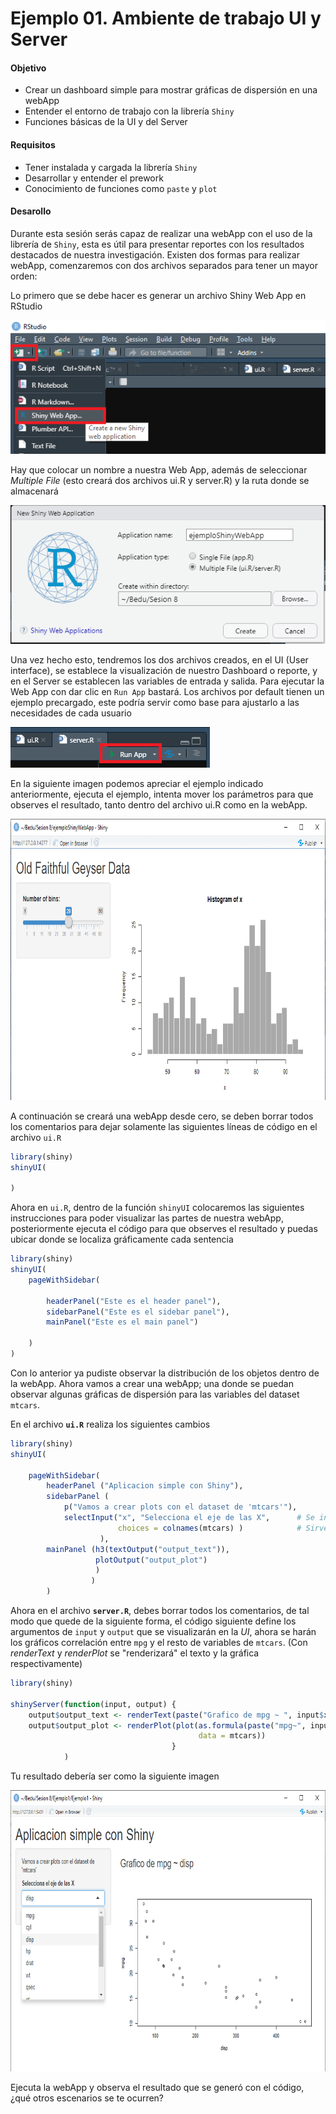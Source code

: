 # Ejemplo 01. Ambiente de trabajo UI y Server

#### Objetivo

- Crear un dashboard simple para mostrar gráficas de dispersión en una webApp
- Entender el entorno de trabajo con la librería `Shiny`
- Funciones básicas de la UI y del Server

#### Requisitos
- Tener instalada y cargada la librería `Shiny`
- Desarrollar y entender el prework
- Conocimiento de funciones como `paste` y `plot` 

#### Desarollo

Durante esta sesión serás capaz de realizar una webApp con el uso de la librería de `Shiny`, esta es útil para presentar reportes con los resultados destacados de nuestra investigación. Existen dos formas para realizar webApp, comenzaremos con dos archivos separados para tener un mayor orden:

Lo primero que se debe hacer es generar un archivo Shiny Web App en RStudio

![image](imagenes/1.1.png)

Hay que colocar un nombre a nuestra Web App, además de seleccionar _Multiple File_ (esto creará dos archivos ui.R y server.R) y la ruta donde se almacenará 

![](imagenes/1.2.png)


Una vez hecho esto, tendremos los dos archivos creados, en el UI (User interface), se establece la visualización de nuestro Dashboard o reporte, y en el Server se establecen las variables de entrada y salida. Para ejecutar la Web App con dar clic en `Run App` bastará. Los archivos por default tienen un ejemplo precargado, este podría servir como base para ajustarlo a las necesidades de cada usuario

![](imagenes/1.3.png)


En la siguiente imagen podemos apreciar el ejemplo indicado anteriormente, ejecuta el ejemplo, intenta mover los parámetros para que observes el resultado, tanto dentro del archivo ui.R como en la webApp.

<p align="center">
<img src="imagenes/1.4.png" width="650" height="450"> 
</p>

A continuación se creará una webApp desde cero, se deben borrar todos los comentarios para dejar solamente las siguientes líneas de código en el archivo `ui.R`

```R
library(shiny)
shinyUI(

)
```


Ahora en `ui.R`, dentro de la función `shinyUI` colocaremos las siguientes instrucciones para poder visualizar las partes de nuestra webApp, posteriormente ejecuta el código para que observes el resultado y puedas ubicar donde se localiza gráficamente cada sentencia

```R
library(shiny)
shinyUI(
    pageWithSidebar(
    
        headerPanel("Este es el header panel"),
        sidebarPanel("Este es el sidebar panel"),
        mainPanel("Este es el main panel")
    
    )
)
```


Con lo anterior ya pudiste observar la distribución de los objetos dentro de la webApp. Ahora vamos a crear una webApp; una donde se puedan observar algunas gráficas de dispersión para las variables del dataset `mtcars`. 

En el archivo **`ui.R`** realiza los siguientes cambios

```R
library(shiny)
shinyUI(
    
    pageWithSidebar(
        headerPanel ("Aplicacion simple con Shiny"),
        sidebarPanel (
            p("Vamos a crear plots con el dataset de 'mtcars'"),
            selectInput("x", "Selecciona el eje de las X",      # Se indica que la variable "x" será la de entrada
                        choices = colnames(mtcars) )            # Sirve para desplegar las variables a graficar en este caso son todas las de mtcars
                    ),
        mainPanel (h3(textOutput("output_text")), 
                   plotOutput("output_plot")
                   )
                  )
        )
```
 
Ahora en el archivo **`server.R`**, debes borrar todos los comentarios, de tal modo que quede de la siguiente forma, el código siguiente define los argumentos de `input` y `output` que se visualizarán en la *UI*, ahora se harán los gráficos correlación entre `mpg` y el resto de variables de `mtcars`. (Con _renderText_ y _renderPlot_ se "renderizará" el texto y la gráfica respectivamente)

```R
library(shiny)

shinyServer(function(input, output) { 
    output$output_text <- renderText(paste("Grafico de mpg ~ ", input$x))   # input$x es la selección que se hizo en la UI
    output$output_plot <- renderPlot(plot(as.formula(paste("mpg~", input$x)), 
                                          data = mtcars))
                                    }
            )
```

Tu resultado debería ser como la siguiente imagen
<p align="center">
<img src="imagenes/1.5.png" width="650" height="450"> 
</p>

Ejecuta la webApp y observa el resultado que se generó con el código, ¿qué otros escenarios se te ocurren?
